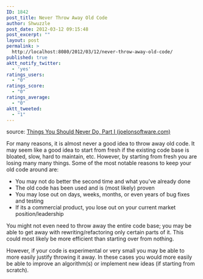 ```yaml
---
ID: 1842
post_title: Never Throw Away Old Code
author: Shwuzzle
post_date: 2012-03-12 09:15:48
post_excerpt: ""
layout: post
permalink: >
  http://localhost:8080/2012/03/12/never-throw-away-old-code/
published: true
aktt_notify_twitter:
  - 'yes'
ratings_users:
  - "0"
ratings_score:
  - "0"
ratings_average:
  - "0"
aktt_tweeted:
  - "1"
---
```

source: <a href="http://www.joelonsoftware.com/articles/fog0000000069.html">Things You Should Never Do, Part I (joelonsoftware.com)</a>

For many reasons, it is almost never a good idea to throw away old code. It may seem like a good idea to start from fresh if the existing code base is bloated, slow, hard to maintain, etc. However, by starting from fresh you are losing many many things. Some of the most notable reasons to keep your old code around are:
<ul>
	<li>You may not do better the second time and what you've already done</li>
	<li>The old code has been used and is (most likely) proven</li>
	<li>You may lose out on days, weeks, months, or even years of bug fixes and testing</li>
	<li>If its a commercial product, you lose out on your current market position/leadership</li>
</ul>
You might not even need to throw away the entire code base; you may be able to get away with rewriting/refactoring only certain parts of it. This could most likely be more efficient than starting over from nothing.

However, if your code is experimental or very small you may be able to more easily justify throwing it away. In these cases you would more easily be able to improve an algorithm(s) or implement new ideas (if starting from scratch).